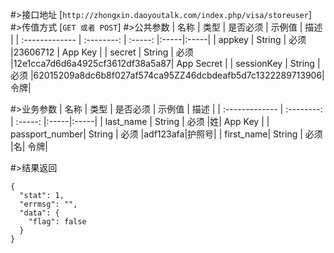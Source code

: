 #>接口地址
[`http://zhongxin.daoyoutalk.com/index.php/visa/storeuser`] 
#>传值方式
[`GET 或者 POST`]
#>公共参数
|         名称        |       类型      | 是否必须  |    示例值 |  描述 |
| :------------- | :--------: | :-----: |:-----|:-----|
| appkey      | String  |   必须 |23606712  | App Key |
| secret      | String  |   必须 |12e1cca7d6d6a4925cf3612df38a5a87| App Secret |
| sessionKey | String   |   必须 |62015209a8dc6b8f027af574ca95ZZ46dcbdeafb5d7c1322289713906| 令牌|
    

#>业务参数
|         名称        |       类型      | 是否必须  |    示例值 |  描述 |
| :------------- | :--------: | :-----: |:-----|:-----|
| last_name | String  |   必须 |姓| App Key |
| passport_number| String  |   必须 |adf123afa|护照号|
| first_name| String   |   必须 |名| 令牌|

#>结果返回


    {
      "stat": 1,
      "errmsg": "",
      "data": {
        "flag": false
      }
    }


    